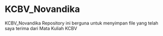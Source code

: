 # KCBV_Novandika
KCBV_Novandika Repository ini berguna untuk menyimpan file yang telah saya terima dari Mata Kuliah KCBV
